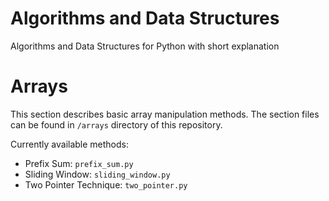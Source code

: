 # Algorithms and Data Structures
Algorithms and Data Structures for Python with short explanation

# Arrays

This section describes basic array manipulation methods.
The section files can be found in `/arrays` directory of this repository.

Currently available methods:
* Prefix Sum: `prefix_sum.py`
* Sliding Window: `sliding_window.py`
* Two Pointer Technique: `two_pointer.py`
